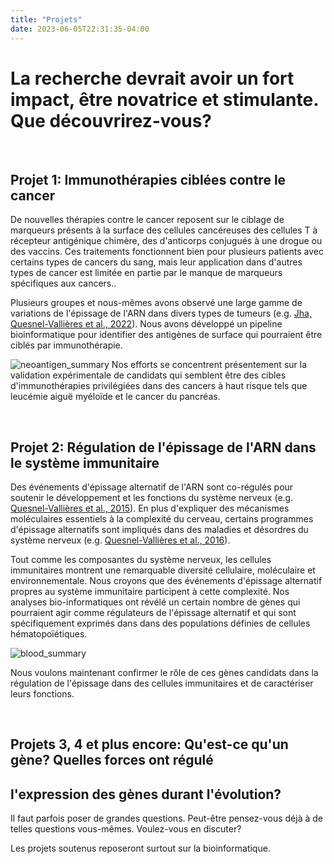 ```yaml
---
title: "Projets"
date: 2023-06-05T22:31:35-04:00
---
```


# La recherche devrait avoir un fort impact, être novatrice et stimulante. Que découvrirez-vous?
&nbsp;
&nbsp;
## Projet 1: Immunothérapies ciblées contre le cancer
De nouvelles thérapies contre le cancer reposent sur le ciblage de
marqueurs présents à la surface des cellules cancéreuses des
cellules T à récepteur antigénique chimère, des
d'anticorps conjugués à une drogue ou des vaccins. Ces
traitements fonctionnent bien pour plusieurs patients avec certains types
de cancers du sang, mais leur application dans d'autres types de cancer
est limitée en partie par le manque de marqueurs spécifiques aux cancers..

Plusieurs groupes et nous-mêmes avons observé une large gamme de variations
de l'épissage de l'ARN dans divers types de tumeurs
(e.g. [Jha, Quesnel-Vallières et al., 2022](https://genomebiology.biomedcentral.com/articles/10.1186/s13059-022-02681-3)).
Nous avons développé un pipeline bioinformatique 
pour identifier des antigènes de surface qui pourraient être ciblés
par immunothérapie.

![neoantigen_summary](/img/neoantigen_discov.fr.png)
Nos efforts se concentrent présentement sur la validation
expérimentale de candidats qui semblent être des cibles
d'immunothérapies privilégiées dans des cancers à haut
risque tels que leucémie aiguë myéloïde et le cancer du pancréas.

&nbsp;
&nbsp;
## Projet 2: Régulation de l'épissage de l'ARN dans le système immunitaire
Des événements d'épissage alternatif de l'ARN sont co-régulés pour
soutenir le développement et les fonctions du système nerveux
(e.g. [Quesnel-Vallières et al., 2015](https://genesdev.cshlp.org/content/29/7/746)).
En plus d'expliquer des mécanismes moléculaires essentiels à la
complexité du cerveau, certains programmes d'épissage alternatifs
sont impliqués dans des maladies et désordres du système nerveux
(e.g. [Quesnel-Vallières et al., 2016](https://www.sciencedirect.com/science/article/pii/S1097276516308061?via%3Dihub)).

Tout comme les composantes du système nerveux, les cellules
immunitaires montrent une remarquable diversité cellulaire,
moléculaire et environnementale. Nous croyons que des événements
d'épissage alternatif propres au système immunitaire participent
à cette complexité. Nos analyses bio-informatiques ont révélé
un certain nombre de gènes qui pourraient agir comme régulateurs
de l'épissage alternatif et qui sont spécifiquement exprimés dans
dans des populations définies de cellules hématopoïétiques.

![blood_summary](/img/splicing_blood.fr.png)

Nous voulons maintenant confirmer le rôle de ces gènes candidats
dans la régulation de l'épissage dans des cellules immunitaires
et de caractériser leurs fonctions.

&nbsp;
&nbsp;
## Projets 3, 4 et plus encore: Qu'est-ce qu'un gène? Quelles forces ont régulé
## l'expression des gènes durant l'évolution?
Il faut parfois poser de grandes questions. Peut-être pensez-vous
déjà à de telles questions vous-mêmes. Voulez-vous en discuter?

Les projets soutenus reposeront surtout sur la bioinformatique.
